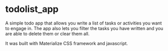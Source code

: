 # todolist_app

A simple todo app that allows you write a list of tasks or activities you want to engage in. The app also lets you filter the tasks you have written and you are able to delete them or clear them all.

It was built with Materialize CSS framework and javascript.
